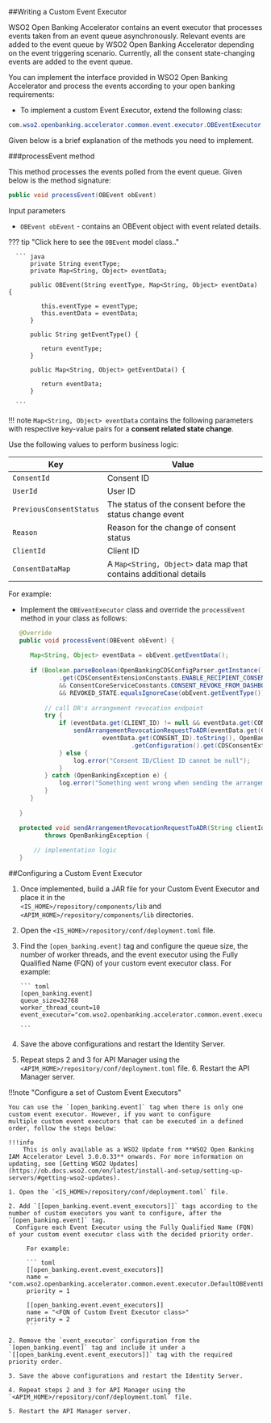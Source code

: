 ##Writing a Custom Event Executor

WSO2 Open Banking Accelerator contains an event executor that processes events taken from an event queue 
asynchronously. Relevant events are added to the event queue by WSO2 Open Banking Accelerator depending 
on the event triggering scenario. Currently, all the consent state-changing events are added to the event queue.

You can implement the interface provided in WSO2 Open Banking Accelerator and process the events according to your 
open banking requirements:

- To implement a custom Event Executor, extend the following class:

``` java
com.wso2.openbanking.accelerator.common.event.executor.OBEventExecutor
```

Given below is a brief explanation of the methods you need to implement.

###processEvent method

This method processes the events polled from the event queue. Given below is the method signature:

``` java
public void processEvent(OBEvent obEvent)
```

Input parameters

- `OBEvent obEvent` - contains an OBEvent object with event related details.

??? tip "Click here to see the `OBEvent` model class.."

      ``` java
          private String eventType;
          private Map<String, Object> eventData;
          
          public OBEvent(String eventType, Map<String, Object> eventData) {
          
             this.eventType = eventType;
             this.eventData = eventData;
          }
          
          public String getEventType() {
          
             return eventType;
          }
          
          public Map<String, Object> getEventData() {
          
             return eventData;
          }
      
      ```

!!! note
      `Map<String, Object> eventData` contains the following parameters with respective key-value pairs for a **consent 
      related state change**. 

Use the following values to perform business logic:

| Key | Value |
|---------|---------    |
|`ConsentId`|Consent ID|
|`UserId`|User ID|
|`PreviousConsentStatus`|The status of the consent before the status change event|
|`Reason`|Reason for the change of consent status|
|`ClientId`|Client ID|
|`ConsentDataMap`|A `Map<String, Object>` data map that contains additional details|

For example:

- Implement the `OBEventExecutor` class and override the `processEvent` method in your class as follows:

``` java
   @Override
   public void processEvent(OBEvent obEvent) {
   
      Map<String, Object> eventData = obEvent.getEventData();
   
      if (Boolean.parseBoolean(OpenBankingCDSConfigParser.getInstance().getConfiguration()
              .get(CDSConsentExtensionConstants.ENABLE_RECIPIENT_CONSENT_REVOCATION).toString())
              && ConsentCoreServiceConstants.CONSENT_REVOKE_FROM_DASHBOARD_REASON.equals(eventData.get(REASON))
              && REVOKED_STATE.equalsIgnoreCase(obEvent.getEventType())) {
   
          // call DR's arrangement revocation endpoint
          try {
              if (eventData.get(CLIENT_ID) != null && eventData.get(CONSENT_ID) != null) {
                  sendArrangementRevocationRequestToADR(eventData.get(CLIENT_ID).toString(),
                          eventData.get(CONSENT_ID).toString(), OpenBankingCDSConfigParser.getInstance()
                                  .getConfiguration().get(CDSConsentExtensionConstants.DATA_HOLDER_ID).toString());
              } else {
                  log.error("Consent ID/Client ID cannot be null");
              }
          } catch (OpenBankingException e) {
              log.error("Something went wrong when sending the arrangement revocation request to ADR", e);
          }
      }
   
   }

   protected void sendArrangementRevocationRequestToADR(String clientId, String consentId, String dataHolderId)
          throws OpenBankingException {
   
       // implementation logic
   }

```

##Configuring a Custom Event Executor

1. Once implemented, build a JAR file for your Custom Event Executor and place it in the  
   `<IS_HOME>/repository/components/lib` and `<APIM_HOME>/repository/components/lib` directories.
2. Open the `<IS_HOME>/repository/conf/deployment.toml` file.
3. Find the `[open_banking.event]` tag and configure the queue size, the number of worker threads, and the event 
   executor using the Fully Qualified Name (FQN) of your custom event executor class. For example:

       ``` toml
       [open_banking.event]
       queue_size=32768
       worker_thread_count=10
       event_executor="com.wso2.openbanking.accelerator.common.event.executor.DefaultOBEventExecutor"

       ```

4. Save the above configurations and restart the Identity Server.
5. Repeat steps 2 and 3 for API Manager using the `<APIM_HOME>/repository/conf/deployment.toml` file. 
   6. Restart the API Manager server.

!!!note "Configure a set of Custom Event Executors"

    You can use the `[open_banking.event]` tag when there is only one custom event executor. However, if you want to configure 
    multiple custom event executors that can be executed in a defined order, follow the steps below:
    
    !!!info
        This is only available as a WSO2 Update from **WSO2 Open Banking IAM Accelerator Level 3.0.0.33** onwards. For more information on updating, see [Getting WSO2 Updates](https://ob.docs.wso2.com/en/latest/install-and-setup/setting-up-servers/#getting-wso2-updates).

    1. Open the `<IS_HOME>/repository/conf/deployment.toml` file.

    2. Add `[[open_banking.event.event_executors]]` tags according to the number of custom executors you want to configure, after the `[open_banking.event]` tag. 
      Configure each Event Executor using the Fully Qualified Name (FQN) of your custom event executor class with the decided priority order. 
         
         For example:

         ``` toml
         [[open_banking.event.event_executors]]
         name = "com.wso2.openbanking.accelerator.common.event.executor.DefaultOBEventExecutor"
         priority = 1

         [[open_banking.event.event_executors]]
         name = "<FQN of Custom Event Executor class>"
         priority = 2
         ``` 

    2. Remove the `event_executor` configuration from the `[open_banking.event]` tag and include it under a `[[open_banking.event.event_executors]]` tag with the required priority order.

    3. Save the above configurations and restart the Identity Server.

    4. Repeat steps 2 and 3 for API Manager using the `<APIM_HOME>/repository/conf/deployment.toml` file.

    5. Restart the API Manager server.